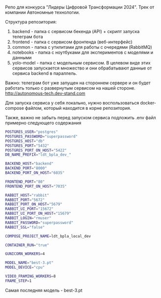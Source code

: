 Репо для конкурса "Лидеры Цифровой Трансформации 2024".
Трек от компании Автономные технологии.

Структура репозитория:
1) backend - папка с сервисом бекенда (API) + скрипт запуска телеграм бота
2) frontend - папка с сервисом фронтенда (веб-интерфейс)
3) common - папка с утилитами для работы с очередями (RabbitMQ)
4) notebooks - папка с ноутбуками для экспериментов с моделями и данными
5) yolo-model - папка с модельным сервисом. В целевом виде этих сервисов запускается множество и они обрабатывают данные от сервиса backend в параллель.

Важно: телеграм бот уже запущен на стороннем сервере и он будет работать только с развернутым сервисом на нашей стороне.
http://autonomous-tech.dev-stand.com

Для запуска сервиса у себя локально, нужно воспользоваться docker-compose файлом, который находится в корне репозитория.

Также, важно не забыть перед запуском сервиса подложить .env файл примерно следующего содержания

```bash
POSTGRES_USER="postgres"
POSTGRES_PASSWORD="superpassword"
POSTGRES_HOST="db"
POSTGRES_PORT="5432"
POSTGRES_PORT_ON_HOST="5422"
DB_NAME_PREFIX="ldt_bpla_dev_"

BACKEND_HOST="backend"
BACKEND_PORT="8000"
BACKEND_PORT_ON_HOST="6035"

FRONTEND_PORT="80"
FRONTEND_PORT_ON_HOST="7035"

RABBIT_HOST="rabbit"
RABBIT_PORT="5672"
RABBIT_PORT_ON_HOST="5679"
RABBIT_UI_PORT="15672"
RABBIT_UI_PORT_ON_HOST="15679"
RABBIT_LOGIN="rmuser"
RABBIT_PASSWORD="superpassword"
RABBIT_SSL="false"

COMPOSE_PROJECT_NAME=ldt_bpla_local_dev

CONTAINER_RUN="true"

GUNICORN_WORKERS=4

MODEL_NAME="best-3.pt"
MODEL_DEVICE="cpu"

VIDEO_FRAMING_WORKERS=8
FRAME_STEP=1
```

Самая последняя модель - best-3.pt